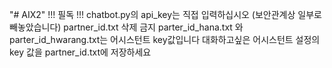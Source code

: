 "# AIX2" 
!!! 필독 !!!
chatbot.py의 api_key는 직접 입력하십시오 (보안관계상 일부로 빼놓았습니다)
partner_id.txt 삭제 금지
parter_id_hana.txt 와 parter_id_hwarang.txt는 어시스턴트 key값입니다
대화하고싶은 어시스턴트 설정의 key 값을 partner_id.txt에 저장하세요
